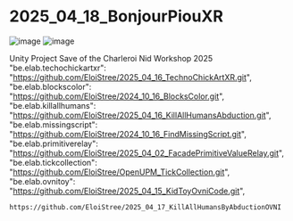 # 2025_04_18_BonjourPiouXR


![image](https://github.com/user-attachments/assets/e58915b1-8889-463b-86e5-2a122de83704)
 ![image](https://github.com/user-attachments/assets/b79c41bd-eb24-44ef-8168-ef400aac119e)


Unity Project Save of the Charleroi Nid Workshop 2025 
 "be.elab.techochickartxr": "https://github.com/EloiStree/2025_04_16_TechnoChickArtXR.git",
    "be.elab.blockscolor": "https://github.com/EloiStree/2024_10_16_BlocksColor.git",
    "be.elab.killallhumans": "https://github.com/EloiStree/2025_04_16_KillAllHumansAbduction.git",
    "be.elab.missingscript": "https://github.com/EloiStree/2024_10_16_FindMissingScript.git",
    "be.elab.primitiverelay": "https://github.com/EloiStree/2025_04_02_FacadePrimitiveValueRelay.git",
    "be.elab.tickcollection": "https://github.com/EloiStree/OpenUPM_TickCollection.git",
    "be.elab.ovnitoy": "https://github.com/EloiStree/2025_04_15_KidToyOvniCode.git",
    
    https://github.com/EloiStree/2025_04_17_KillAllHumansByAbductionOVNI 
